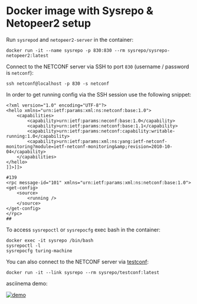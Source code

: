 # Docker image with Sysrepo & Netopeer2 setup

Run `sysrepod` and `netopeer2-server` in the container:
```
docker run -it --name sysrepo -p 830:830 --rm sysrepo/sysrepo-netopeer2:latest
```

Connect to the NETCONF server via SSH to port `830` (username / password is `netconf`):
```
ssh netconf@localhost -p 830 -s netconf
```

In order to get running config via the SSH session use the following snippet:
```
<?xml version="1.0" encoding="UTF-8"?>
<hello xmlns="urn:ietf:params:xml:ns:netconf:base:1.0">
	<capabilities>
		<capability>urn:ietf:params:neconf:base:1.0</capability>
		<capability>urn:ietf:params:netconf:base:1.1</capability>
		<capability>urn:ietf:params:netconf:capability:writable-running:1.0</capability>
		<capability>urn:ietf:params:xml:ns:yang:ietf-netconf-monitoring?module=ietf-netconf-monitoring&amp;revision=2010-10-04</capability>
	</capabilities>
</hello>
]]>]]>

#139
<rpc message-id="101" xmlns="urn:ietf:params:xml:ns:netconf:base:1.0">
<get-config>
	<source>
		<running />
	</source>
</get-config>
</rpc>
##
```

To access `sysrepoctl` or `sysrepocfg` exec bash in the container:
```
docker exec -it sysrepo /bin/bash
sysrepoctl -l
sysrepocfg turing-machine
```

You can also connect to the NETCONF server via [testconf](https://hub.docker.com/r/sysrepo/testconf/):
```
docker run -it --link sysrepo --rm sysrepo/testconf:latest
```

asciinema demo:

[![demo](https://asciinema.org/a/05cdmz78fhcl5jeo4xyiqqr33.png)](https://asciinema.org/a/05cdmz78fhcl5jeo4xyiqqr33?autoplay=1)